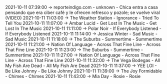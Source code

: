 2021-10-11 07:39:00 -> reporteindigo.com - unknown - Chica entra a casa pensando que era ciber café y le ofrecen refresco y pozole; se vuelve viral (VIDEO)
2021-10-11 11:03:00 -> The Weather Station - Ignorance - Tried To Tell You
2021-10-11 11:07:00 -> Ambar Lucid - Get Lost In The Music - Get Lost In The Music
2021-10-11 11:11:00 -> Polar Noir - If Everybody Listened - If Everybody Listened
2021-10-11 11:14:00 -> Jessica Winter - Sad Music - Sad Music
2021-10-11 11:18:00 -> The Suburbs - Summertime - Summertime
2021-10-11 11:21:00 -> Nation Of Language - Across That Fine Line - Across That Fine Line
2021-10-11 11:23:00 -> The Suburbs - Summertime - Summertime
2021-10-11 11:27:00 -> Nation Of Language - Across That Fine Line - Across That Fine Line
2021-10-11 11:32:00 -> The Vega Bodegas - All My Fish Are Dead - All My Fish Are Dead
2021-10-11 11:37:00 -> YEE LOI - Be Like Johnny - Be Like Johnny
2021-10-11 11:39:00 -> The Joy Formidable - Chimes - Chimes
2021-10-11 11:43:00 -> Mia Day - Rosie - Rosie
